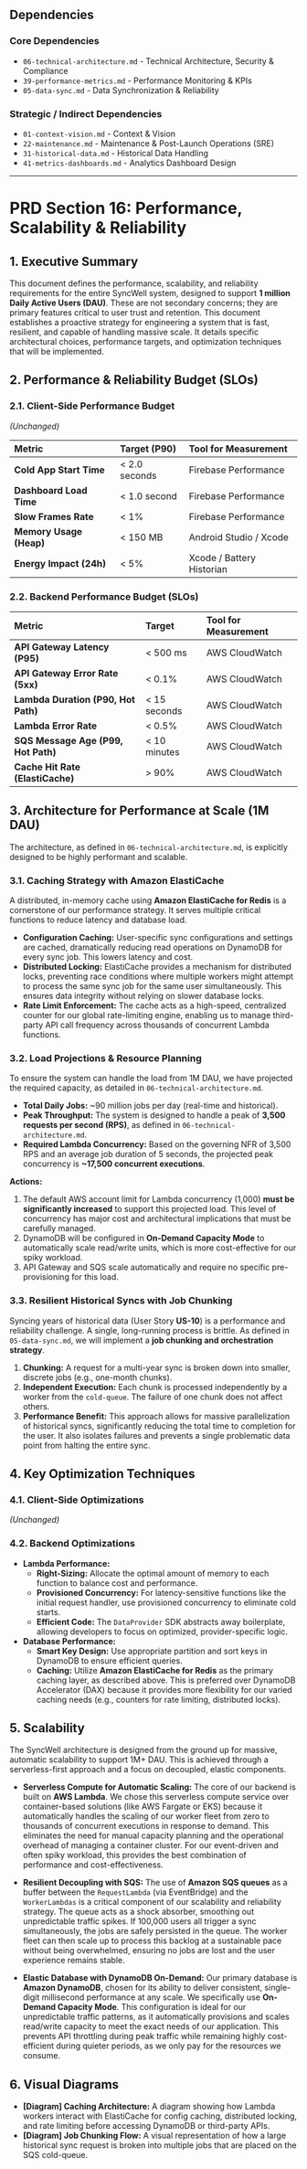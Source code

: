 ## Dependencies

### Core Dependencies
- `06-technical-architecture.md` - Technical Architecture, Security & Compliance
- `39-performance-metrics.md` - Performance Monitoring & KPIs
- `05-data-sync.md` - Data Synchronization & Reliability

### Strategic / Indirect Dependencies
- `01-context-vision.md` - Context & Vision
- `22-maintenance.md` - Maintenance & Post-Launch Operations (SRE)
- `31-historical-data.md` - Historical Data Handling
- `41-metrics-dashboards.md` - Analytics Dashboard Design

---

# PRD Section 16: Performance, Scalability & Reliability

## 1. Executive Summary

This document defines the performance, scalability, and reliability requirements for the entire SyncWell system, designed to support **1 million Daily Active Users (DAU)**. These are not secondary concerns; they are primary features critical to user trust and retention. This document establishes a proactive strategy for engineering a system that is fast, resilient, and capable of handling massive scale. It details specific architectural choices, performance targets, and optimization techniques that will be implemented.

## 2. Performance & Reliability Budget (SLOs)

### 2.1. Client-Side Performance Budget
*(Unchanged)*

| Metric | Target (P90) | Tool for Measurement |
| :--- | :--- | :--- |
| **Cold App Start Time** | < 2.0 seconds | Firebase Performance |
| **Dashboard Load Time** | < 1.0 second | Firebase Performance |
| **Slow Frames Rate** | < 1% | Firebase Performance |
| **Memory Usage (Heap)** | < 150 MB | Android Studio / Xcode |
| **Energy Impact (24h)** | < 5% | Xcode / Battery Historian|

### 2.2. Backend Performance Budget (SLOs)

| Metric | Target | Tool for Measurement |
| :--- | :--- | :--- |
| **API Gateway Latency (P95)** | < 500 ms | AWS CloudWatch |
| **API Gateway Error Rate (5xx)**| < 0.1% | AWS CloudWatch |
| **Lambda Duration (P90, Hot Path)**| < 15 seconds | AWS CloudWatch |
| **Lambda Error Rate** | < 0.5% | AWS CloudWatch |
| **SQS Message Age (P99, Hot Path)**| < 10 minutes | AWS CloudWatch |
| **Cache Hit Rate (ElastiCache)** | > 90% | AWS CloudWatch |

## 3. Architecture for Performance at Scale (1M DAU)

The architecture, as defined in `06-technical-architecture.md`, is explicitly designed to be highly performant and scalable.

### 3.1. Caching Strategy with Amazon ElastiCache

A distributed, in-memory cache using **Amazon ElastiCache for Redis** is a cornerstone of our performance strategy. It serves multiple critical functions to reduce latency and database load.

*   **Configuration Caching:** User-specific sync configurations and settings are cached, dramatically reducing read operations on DynamoDB for every sync job. This lowers latency and cost.
*   **Distributed Locking:** ElastiCache provides a mechanism for distributed locks, preventing race conditions where multiple workers might attempt to process the same sync job for the same user simultaneously. This ensures data integrity without relying on slower database locks.
*   **Rate Limit Enforcement:** The cache acts as a high-speed, centralized counter for our global rate-limiting engine, enabling us to manage third-party API call frequency across thousands of concurrent Lambda functions.

### 3.2. Load Projections & Resource Planning

To ensure the system can handle the load from 1M DAU, we have projected the required capacity, as detailed in `06-technical-architecture.md`.

*   **Total Daily Jobs:** ~90 million jobs per day (real-time and historical).
*   **Peak Throughput:** The system is designed to handle a peak of **3,500 requests per second (RPS)**, as defined in `06-technical-architecture.md`.
*   **Required Lambda Concurrency:** Based on the governing NFR of 3,500 RPS and an average job duration of 5 seconds, the projected peak concurrency is **~17,500 concurrent executions**.

**Actions:**
1.  The default AWS account limit for Lambda concurrency (1,000) **must be significantly increased** to support this projected load. This level of concurrency has major cost and architectural implications that must be carefully managed.
2.  DynamoDB will be configured in **On-Demand Capacity Mode** to automatically scale read/write units, which is more cost-effective for our spiky workload.
3.  API Gateway and SQS scale automatically and require no specific pre-provisioning for this load.

### 3.3. Resilient Historical Syncs with Job Chunking

Syncing years of historical data (User Story **US-10**) is a performance and reliability challenge. A single, long-running process is brittle. As defined in `05-data-sync.md`, we will implement a **job chunking and orchestration strategy**.

1.  **Chunking:** A request for a multi-year sync is broken down into smaller, discrete jobs (e.g., one-month chunks).
2.  **Independent Execution:** Each chunk is processed independently by a worker from the `cold-queue`. The failure of one chunk does not affect others.
3.  **Performance Benefit:** This approach allows for massive parallelization of historical syncs, significantly reducing the total time to completion for the user. It also isolates failures and prevents a single problematic data point from halting the entire sync.

## 4. Key Optimization Techniques

### 4.1. Client-Side Optimizations
*(Unchanged)*

### 4.2. Backend Optimizations

*   **Lambda Performance:**
    *   **Right-Sizing:** Allocate the optimal amount of memory to each function to balance cost and performance.
    *   **Provisioned Concurrency:** For latency-sensitive functions like the initial request handler, use provisioned concurrency to eliminate cold starts.
    *   **Efficient Code:** The `DataProvider` SDK abstracts away boilerplate, allowing developers to focus on optimized, provider-specific logic.
*   **Database Performance:**
    *   **Smart Key Design:** Use appropriate partition and sort keys in DynamoDB to ensure efficient queries.
    *   **Caching:** Utilize **Amazon ElastiCache for Redis** as the primary caching layer, as described above. This is preferred over DynamoDB Accelerator (DAX) because it provides more flexibility for our varied caching needs (e.g., counters for rate limiting, distributed locks).

## 5. Scalability

The SyncWell architecture is designed from the ground up for massive, automatic scalability to support 1M+ DAU. This is achieved through a serverless-first approach and a focus on decoupled, elastic components.

*   **Serverless Compute for Automatic Scaling:** The core of our backend is built on **AWS Lambda**. We chose this serverless compute service over container-based solutions (like AWS Fargate or EKS) because it automatically handles the scaling of our worker fleet from zero to thousands of concurrent executions in response to demand. This eliminates the need for manual capacity planning and the operational overhead of managing a container cluster. For our event-driven and often spiky workload, this provides the best combination of performance and cost-effectiveness.

*   **Resilient Decoupling with SQS:** The use of **Amazon SQS queues** as a buffer between the `RequestLambda` (via EventBridge) and the `WorkerLambdas` is a critical component of our scalability and reliability strategy. The queue acts as a shock absorber, smoothing out unpredictable traffic spikes. If 100,000 users all trigger a sync simultaneously, the jobs are safely persisted in the queue. The worker fleet can then scale up to process this backlog at a sustainable pace without being overwhelmed, ensuring no jobs are lost and the user experience remains stable.

*   **Elastic Database with DynamoDB On-Demand:** Our primary database is **Amazon DynamoDB**, chosen for its ability to deliver consistent, single-digit millisecond performance at any scale. We specifically use **On-Demand Capacity Mode**. This configuration is ideal for our unpredictable traffic patterns, as it automatically provisions and scales read/write capacity to meet the exact needs of our application. This prevents API throttling during peak traffic while remaining highly cost-efficient during quieter periods, as we only pay for the resources we consume.

## 6. Visual Diagrams
*   **[Diagram] Caching Architecture:** A diagram showing how Lambda workers interact with ElastiCache for config caching, distributed locking, and rate limiting before accessing DynamoDB or third-party APIs.
*   **[Diagram] Job Chunking Flow:** A visual representation of how a large historical sync request is broken into multiple jobs that are placed on the SQS cold-queue.
